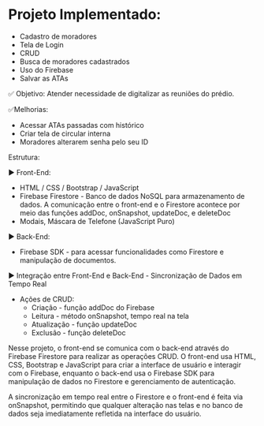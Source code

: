 # Projeto Implementado: 
 - Cadastro de moradores
 - Tela de Login
 - CRUD
 - Busca de moradores cadastrados
 - Uso do Firebase
 - Salvar as ATAs

✅ Objetivo: Atender necessidade de digitalizar as reuniões do prédio.

✅Melhorias: 
 - Acessar ATAs passadas com histórico
 - Criar tela de circular interna
 - Moradores alterarem senha pelo seu ID

Estrutura:

▶️ Front-End:
 - HTML / CSS / Bootstrap / JavaScript
 - Firebase Firestore - Banco de dados NoSQL para armazenamento de dados. A comunicação entre o front-end e o Firestore acontece por meio das funções addDoc, onSnapshot, updateDoc, e deleteDoc
 - Modais, Máscara de Telefone (JavaScript Puro)

▶️ Back-End:
 - Firebase SDK - para acessar funcionalidades como Firestore e manipulação de documentos.

▶️ Integração entre Front-End e Back-End - Sincronização de Dados em Tempo Real
 - Ações de CRUD:
   - Criação - função addDoc do Firebase
   - Leitura - método onSnapshot, tempo real na tela
   - Atualização - função updateDoc
   - Exclusão - função deleteDoc

Nesse projeto, o front-end se comunica com o back-end através do Firebase Firestore para realizar as operações CRUD. O front-end usa HTML, CSS, Bootstrap e JavaScript para criar a interface de usuário e interagir com o Firebase, enquanto o back-end usa o Firebase SDK para manipulação de dados no Firestore e gerenciamento de autenticação. 

A sincronização em tempo real entre o Firestore e o front-end é feita via onSnapshot, permitindo que qualquer alteração nas telas e no banco de dados seja imediatamente refletida na interface do usuário.
